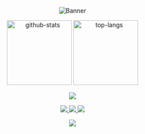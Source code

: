 <!-- README.md - Srmarlongs | Dark Blue Clean -->

<p align="center">
  <img src="https://capsule-render.vercel.app/api?type=waving&color=0:1e3a8a,100:0f172a&height=180&section=header&text=Marlon%20Gomes&fontSize=48&fontColor=FFFFFF&animation=fadeIn&fontAlignY=40" alt="Banner" />
</p>

<!-- ===== STATS + LANGUAGES ===== -->
<p align="center">
  <!-- Card de Estatísticas com título personalizado A++ -->
  <img alt="github-stats"
       src="https://github-readme-stats.vercel.app/api?username=Srmarlongs&show_icons=true&theme=dracula&custom_title=A%2B%2B&hide_border=true"
       height="150" />
  <img alt="top-langs"
       src="https://github-readme-stats.vercel.app/api/top-langs/?username=Srmarlongs&layout=compact&theme=dracula&hide_border=true"
       height="150" />
</p>

<!-- ===== LINGUAGENS ===== -->
<p align="center">
  <img src="https://skillicons.dev/icons?i=java,mysql,cpp,html,css,js,git,github,vscode" />
</p>

<!-- ===== CONTATOS ===== -->
<p align="center">
  <a href="mailto:marlong2008silva@gmail.com">
    <img src="https://img.shields.io/badge/Email-D14836?style=for-the-badge&logo=gmail&logoColor=white" />
  </a>
  <a href="https://www.linkedin.com/in/marlon-gomes-a07390308">
    <img src="https://img.shields.io/badge/LinkedIn-0A66C2?style=for-the-badge&logo=linkedin&logoColor=white" />
  </a>
  <a href="https://wa.me/55SEU_NUMERO">
    <img src="https://img.shields.io/badge/WhatsApp-25D366?style=for-the-badge&logo=whatsapp&logoColor=white" />
  </a>
</p>

<p align="center">
  <img src="https://capsule-render.vercel.app/api?type=waving&color=0:0f172a,100:1e3a8a&height=120&section=footer" />
</p>
